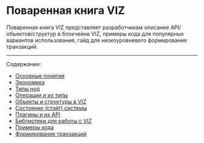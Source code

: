 # Поваренная книга VIZ

Поваренная книга VIZ представляет разработчикам описание API/объектов/структур в блокчейне VIZ, примеры кода для популярных вариантов использования, гайд для низкоуровневого формирования транзакций.

***

Содержание:
* [Основные понятия](basic-concept.md)
* [Экономика](economy.md)
* [Типы нод](node-types.md)
* [Операции и их типы](operations.md)
* [Объекты и структуры в VIZ](object-structures.md)
* [Состояние (стэйт) системы](state.md)
* [Плагины и их API](plugins-api.md)
* [Библиотеки для работы с VIZ](libraries.md)
* [Примеры кода](code-examples.md)
* [Формирование транзакций](transaction-formatting.md)
